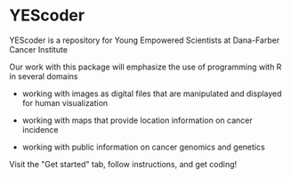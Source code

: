 # YEScoder

YEScoder is a repository for Young Empowered Scientists at Dana-Farber Cancer Institute


Our work with this package will emphasize the use
of programming with R in several domains

- working with images as digital files that are
manipulated and displayed for human visualization

- working with maps that provide location information
on cancer incidence

- working with public information on cancer genomics
and genetics

Visit the "Get started" tab, follow instructions, and get coding!
